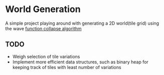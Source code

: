 # World Generation
A simple project playing around with generating a 2D world(tile grid) using the wave [function collapse algorithm](https://robertheaton.com/2018/12/17/wavefunction-collapse-algorithm/)

## TODO
- Weigh selection of tile variations
- Implement more efficient data structures, such as binary heap for keeping track of tiles with least number of variations